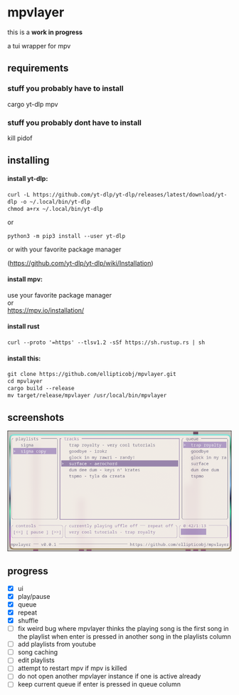 # mpvlayer

this is a **work in progress**

a tui wrapper for mpv

## requirements
### stuff you probably have to install
cargo
yt-dlp
mpv

### stuff you probably dont have to install
kill
pidof

## installing
#### install yt-dlp:
```
curl -L https://github.com/yt-dlp/yt-dlp/releases/latest/download/yt-dlp -o ~/.local/bin/yt-dlp
chmod a+rx ~/.local/bin/yt-dlp
```
or
```
python3 -m pip3 install --user yt-dlp
```
or with your favorite package manager

(https://github.com/yt-dlp/yt-dlp/wiki/Installation)

#### install mpv:
use your favorite package manager  
or  
https://mpv.io/installation/  

#### install rust
```
curl --proto '=https' --tlsv1.2 -sSf https://sh.rustup.rs | sh
```

#### install this:
```
git clone https://github.com/ellipticobj/mpvlayer.git
cd mpvlayer
cargo build --release
mv target/release/mpvlayer /usr/local/bin/mpvlayer
```

## screenshots
![ui](assets/ui.png)

## progress
- [x] ui
- [x] play/pause
- [x] queue
- [x] repeat
- [x] shuffle
- [ ] fix weird bug where mpvlayer thinks the playing song is the first song in the playlist when enter is pressed in another song in the playlists column
- [ ] add playlists from youtube
- [ ] song caching
- [ ] edit playlists
- [ ] attempt to restart mpv if mpv is killed
- [ ] do not open another mpvlayer instance if one is active already
- [ ] keep current queue if enter is pressed in queue column